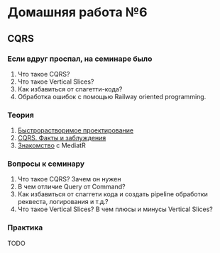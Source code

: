 # Домашняя работа №6

## CQRS 

### Если вдруг проспал, на семинаре было
1) Что такое CQRS? 
2) Что такое Vertical Slices?
3) Как избавиться от спагетти-кода?
4) Обработка ошибок с помощью Railway oriented programming.

### Теория
1. [Быстрорастворимое проектирование](https://habr.com/ru/companies/jugru/articles/447308/) 
2. [CQRS. Факты и заблуждения](https://habr.com/ru/articles/347908/)
3. [Знакомство](https://www.youtube.com/watch?v=ykC3Ty-3U7g&t) с MediatR

### Вопросы к семинару
1) Что такое CQRS? Зачем он нужен
2) В чем отличие Query от Command?
3) Как избавиться от спаггети кода и создать pipeline обработки реквеста, логирования и т.д.?
4) Что такое Vertical Slices? В чем плюсы и минусы Vertical Slices?

### Практика
TODO
